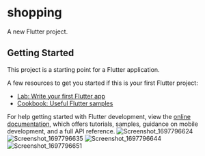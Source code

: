 # shopping

A new Flutter project.

## Getting Started

This project is a starting point for a Flutter application.

A few resources to get you started if this is your first Flutter project:

- [Lab: Write your first Flutter app](https://docs.flutter.dev/get-started/codelab)
- [Cookbook: Useful Flutter samples](https://docs.flutter.dev/cookbook)

For help getting started with Flutter development, view the
[online documentation](https://docs.flutter.dev/), which offers tutorials,
samples, guidance on mobile development, and a full API reference.
![Screenshot_1697796624](https://github.com/YadhukrishnaTV/ShoppingApp/assets/145324413/1ccea4db-4a8d-41c9-993f-d8fad4c37915)
![Screenshot_1697796635](https://github.com/YadhukrishnaTV/ShoppingApp/assets/145324413/6878650a-e707-4ca4-b456-34704d781ab1)
![Screenshot_1697796644](https://github.com/YadhukrishnaTV/ShoppingApp/assets/145324413/d12e9ff2-32b4-4f95-b0c2-f0164150ccb2)![Screenshot_1697796651](https://github.com/YadhukrishnaTV/ShoppingApp/assets/145324413/be8f8c8a-dad8-4500-80bd-fe115dfc1e35)

